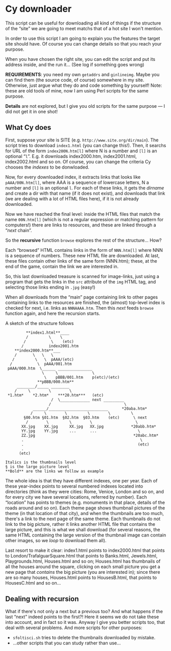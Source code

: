 Cy downloader
=============

This script can be useful for downloading all kind of things if the
structure of the “site” we are going to meet matchs that of a hot
site I won't mention.

In order to use this script I am going to explain you the features
the target site should have. Of course you can change details so that
you reach your purpose.

When you have chosen the right site, you can edit the script and put
its address inside, and the run it... (See log if something goes wrong)

**REQUIREMENTS**: you need my own `getaddrs` and
`ginlineimg`. Maybe you can find them (the source code, of course)
somewhere in my site. Otherwise, just argue what they do and code something
by yourself! Note: these are old tools of mine, now I am using Perl scripts
for the same purpose.

**Details** are not explored, but I give you old scripts for the
same purpose — I did not get it in one shot!



What Cy does
------------

First, suppose your site is SITE (e.g. `http://www.site.org/dir/main`).
The script tries to download `index1.html` (you can change this!). Then,
it searchs for URL of the form `index200N.htm[l]` where
N is a number and `[l]` is an optional “`l`”. E.g.
it downloads index2000.htm, index2001.html, index2002.html and so on. Of
course, you can change the criteria Cy chooses the *indexes* to be
donwloaded.

Now, for every downloaded index, it extracts links that looks like
`pAAA/00N.htm[l]`, where AAA is a sequence of lowercase letters, N a
number and `[l]` is an optional `l`. For each of these links, it gets
the *dirname* and create a dir with that name (if it does not exist),
and downloads that link (we are dealing with a lot of HTML files
here), if it is not already downloaded.

Now we have reached the final level: inside the HTML files that match
the name `00N.htm[l]` (which is not a regular expression or matching
pattern for computers!) there are links to resources, and these are
linked through a “*next* chain”.

So the **recursive** function `browse` explores the rest of the
structure... How?

Each “browsed” HTML contains links in the form of `NNN.htm[l]` where
NNN is a sequence of numbers. These new HTML file are downloaded. At
last, these files contain other links of the same form (NNN.htm);
these, at the end of the game, contain the link we are interested in.

So, this last downloaded treasure is scanned for image-links, just
using a program that gets the links in the `src` attribute of the
`img` HTML tag, and selecting those links ending in `.jpg` (easy!)

When all downloads from the “main” page containing link to other pages
containing links to the resources are finished, the (almost) top-level
index is checked for next, i.e. links as `NNNAAAA.htm`. Then this
*next* feeds `browse` function again, and here the recursion starts.

A sketch of the structure follows

             **index1.html**____
             /         \    \
            /           \    (etc)
           /           index2001.htm
        **index2000.htm**___
        /       \   \   \
       /         \   \  pAAA/(etc)
      /           \  pAAA/001.htm
     pAAA/000.htm  \______ _______________
                    \     \               \
                     \    pBBB/001.htm    p(etc)/(etc)
                  **pBBB/000.htm**
         ________/_____ ________
        /     \        \        \
     *1.htm*    *2.htm*    ***20.htm***   (etc)
                        /  \_____________ next _________
                       /                                \
                ______/__________________________      *20aba.htm*
               /     \        \         \        \         \
            §00.htm §01.htm  §02.htm  §03.htm    (etc)      \ next
             /        \         \        \                   \
           XX.jpg    XX.jpg     XX.jpg   XX.jpg            *20abb.htm*
           YY.jpg    YY.jpg     ...      ...                  \
           ZZ.jpg                                           *20abc.htm*
           .                                                   \
           .                                                  (etc)
           .
          (etc)

    Italics is the thumbnails level
    § is the large picture level
    **Bold** are the links we follow as example

The whole idea is that they have different indexes, one per year. Each
of these year-index points to several numbered indexes located into
directories (think as they were cities: Rome, Venice, London and so on,
and for every city we have several locations, referred by number). Each
“location” has points to themes (e.g. monuments in that place,
details of the roads around and so on). Each theme page shows thumbnail
pictures of the theme (in that location of that city), and when
the thumbnails are too much, there's a link to the next page of the
same theme. Each thumbnails do not link to the big picture, rather
it links another HTML file that contains the large picture, and this
is what we shall download (for several reasons, the same HTML containing
the large version of the thumbnail image can contain other images, so
we *loop* to download them all).

Last resort to make it clear: index1.html points to index2000.html that
points to London/TrafalguarSquare.html that points to Banks.html,
Jewels.html, Playgrounds.html, Houses.html and so on; Houses.html has
thumbnails of all the houses around the square, clicking on each
small picture you get a new page that *contains* the big picture
(you are interested in); since there are so many houses, Houses.html
points to HousesB.html, that points to HousesC.html and so on...

Dealing with recursion
----------------------

What if there's not only a next but a previous too? And what happens
if the last “next” indeed points to the first?! Here it seems we
do not take these into account, and in fact so it was. Anyway I give
you better scripts too, that deal with several problems. And more
scripts for other purposes:

- `sfoltisci.sh` tries to delete the thumbnails downloaded by mistake.
- ...other scripts that you can study rather than use...

